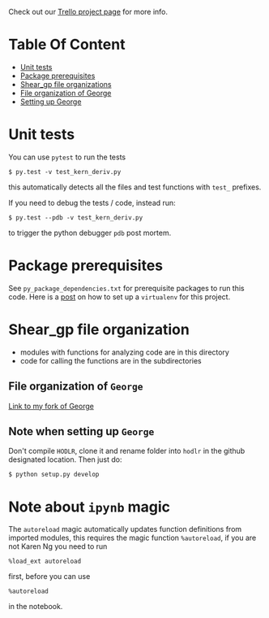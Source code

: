 Check out our [Trello project
page](https://trello.com/b/gvclhujL/shear-gp) for more info.

# Table Of Content
<a id='TOC'></a>
* [Unit tests](#Tests)
* [Package prerequisites](#package_prerequisites)
* [Shear_gp file organizations](#shear_gp_file_organization)
* [File organization of George](#George_organization)
* [Setting up George](#setting_up_george)

# Unit tests 
<a id='Tests'></a>


You can use `pytest` to run the tests
```
$ py.test -v test_kern_deriv.py
```
this automatically detects all the files and test functions with `test_` prefixes.

If you need to debug the tests / code, instead run:
```
$ py.test --pdb -v test_kern_deriv.py
```
to trigger the python debugger `pdb` post mortem.

# Package prerequisites 
<a id='package_prerequisites'></a>
See `py_package_dependencies.txt` for prerequisite packages to run this code.
Here is a
[post](http://karenyyng.github.io/using-virtualenv-for-safeguarding-research-project-dependencies.html)
on how to set up a `virtualenv` for this project. 

# Shear_gp file organization 

<a id='shear_gp_file_organization'></a>
* modules with functions for analyzing code are in this directory
* code for calling the functions are in the subdirectories

## File organization of `George` 
<a id='George_organization'></a>
[Link to my fork of
George](https://github.com/karenyyng/george/blob/master/document/file_organization.md)


## Note when setting up `George`
<a id='setting_up_george'></a>
Don't compile `HODLR`, clone it and rename folder into `hodlr`
in the github designated location.
Then just do:
```functions 
$ python setup.py develop 
```

# Note about `ipynb` magic
<a id='ipynb_autoreload'></a>
The `autoreload` magic automatically updates function definitions from imported 
modules, this requires the magic function `%autoreload`, 
if you are not Karen Ng you need to run 

    %load_ext autoreload 
    
first, before you can use   
   
    %autoreload

in the notebook.
